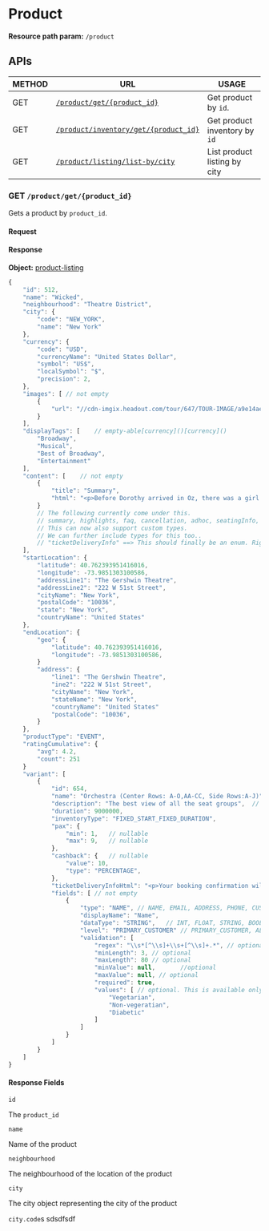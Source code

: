 # Product

**Resource path param:** `/product`

## APIs

METHOD | URL | USAGE
--- | --- | ---
GET | [`/product/get/{product_id}`]() | Get product by `id`.
GET | [`/product/inventory/get/{product_id}`]() | Get product inventory by `id`
GET | [`/product/listing/list-by/city`]() | List product listing by city

### GET `/product/get/{product_id}`

Gets a product by `product_id`.

#### Request

#### Response

**Object:** [product-listing]()




```javascript
{
	"id": 512,
	"name": "Wicked",
	"neighbourhood": "Theatre District",
	"city": {
		"code": "NEW_YORK",
		"name": "New York"
	},
	"currency": {
		"code": "USD",
		"currencyName": "United States Dollar",
		"symbol": "US$",
		"localSymbol": "$",
		"precision": 2,
	},
	"images": [	// not empty
		{
			"url": "//cdn-imgix.headout.com/tour/647/TOUR-IMAGE/a9e14ae1-78ab-4cbe-8166-2e55f3060c42-512-new-york-wicked-07.jpg"[currency]()
		}
	],
	"displayTags": [	// empty-able[currency]()[currency]()
		"Broadway",
		"Musical",
		"Best of Broadway",
		"Entertainment"
	],
	"content": [	// not empty
		{
			"title": "Summary",
			"html": "<p>Before Dorothy arrived in Oz, there was a girl with emerald-green skin — misunderstood, and extremely talented.</p>"
		}
		// The following currently come under this.
		// summary, highlights, faq, cancellation, adhoc, seatingInfo, ticketDeliveryInfo, inclusions, exclusions, additionalInfo.
		// This can now also support custom types.
		// We can further include types for this too..
		// "ticketDeliveryInfo" ==> This should finally be an enum. Right now it is hotel pickup instruction field in Database
	],
	"startLocation": {
		"latitude": 40.762393951416016,
		"longitude": -73.9851303100586,
		"addressLine1": "The Gershwin Theatre",
		"addressLine2": "222 W 51st Street",
		"cityName": "New York",
		"postalCode": "10036",
		"state": "New York",
		"countryName": "United States"
	},
	"endLocation": {
		"geo": {
			"latitude": 40.762393951416016,
			"longitude": -73.9851303100586,
		}
		"address": {
			"line1": "The Gershwin Theatre",
			"ine2": "222 W 51st Street",
			"cityName": "New York",
			"stateName": "New York",
			"countryName": "United States"
			"postalCode": "10036",
		}
	},
	"productType": "EVENT",
	"ratingCumulative": {
		"avg": 4.2,
		"count": 251
	}
	"variant": [
		{
			"id": 654,
			"name": "Orchestra (Center Rows: A-O,AA-CC, Side Rows:A-J)",	// nullable
			"description": "The best view of all the seat groups",	// nullable
			"duration": 9000000,
			"inventoryType": "FIXED_START_FIXED_DURATION",
			"pax": {
				"min": 1,	// nullable
				"max": 9,	// nullable
			},
			"cashback": {	// nullable
				"value": 10,
				"type": "PERCENTAGE",
			},
			"ticketDeliveryInfoHtml": "<p>Your booking confirmation will be emailed to you shortly.</p>",
			"fields": [	// not empty
				{
					"type": "NAME", // NAME, EMAIL, ADDRESS, PHONE, CUSTOM_<id>
					"displayName": "Name",
					"dataType": "STRING",	// INT, FLOAT, STRING, BOOL, ENUM
					"level": "PRIMARY_CUSTOMER"	// PRIMARY_CUSTOMER, ALL_CUSTOMERS, TOUR
					"validation": [
						"regex": "\\s*[^\\s]+\\s+[^\\s]+.*", // optional
						"minLength": 3, // optional
						"maxLength": 80	// optional
						"minValue": null,		//optional
						"maxValue": null, // optional
						"required": true,
						"values": [	// optional. This is available only when "dataType" == "ENUM"
							"Vegetarian",
							"Non-vegeratian",
							"Diabetic"
						]
					]
				}
			]
		}
	]
}
```

#### Response Fields

`id`

The `product_id`

`name`

Name of the product

`neighbourhood`

The neighbourhood of the location of the product

`city`

The city object representing the city of the product

`city.code`s sdsdfsdf
